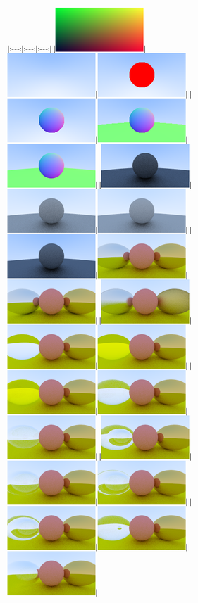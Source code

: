 |:---:|:---:|:---:|
|![](image.png)|![](blue.png)|![](red_sphere.png)|
|![](color_map.png)|![](two_spheres.png)|![](two_spheres_aa.png)|
|![](matte_sphere_50.png)|![](matte_sphere_50_gamma2.png)|![](matte_sphere_50_gamma2_tmin001.png)|
|![](matte_sphere_50_tmin001.png)|![](metal_spheres_depth50.png)|![](metal_spheres_depth5.png)|
|![](metal_fuzz_reflection.png)|![](glass_refraction.png)|![](glass_refraction_no_blue.png)|
|![](glass_refraction_no_blue_fresnel.png)|![](glass_refraction_fresnel.png)|![](hollow_glass_05thickness.png)|
|![](hollow_glass_25thickness.png)|![](hollow_glass_10thickness.png)|![](hollow_glass_15thickness.png)|
|![](hollow_glass_20thickness.png)|![](hollow_glass_45thickness.png)|![](bubble.png)|
